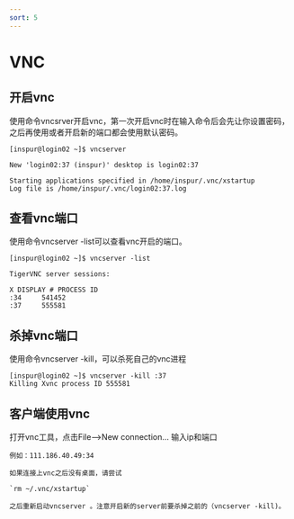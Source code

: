 ```yaml
---
sort: 5
---
```


# VNC

## 开启vnc

使用命令vncsrver开启vnc，第一次开启vnc时在输入命令后会先让你设置密码，之后再使用或者开启新的端口都会使用默认密码。

```
[inspur@login02 ~]$ vncserver

New 'login02:37 (inspur)' desktop is login02:37

Starting applications specified in /home/inspur/.vnc/xstartup
Log file is /home/inspur/.vnc/login02:37.log
```

## 查看vnc端口

使用命令vncserver -list可以查看vnc开启的端口。

```
[inspur@login02 ~]$ vncserver -list

TigerVNC server sessions:

X DISPLAY #	PROCESS ID
:34		541452
:37		555581
```

## 杀掉vnc端口

使用命令vncserver -kill，可以杀死自己的vnc进程

```
[inspur@login02 ~]$ vncserver -kill :37
Killing Xvnc process ID 555581
```

## 客户端使用vnc

打开vnc工具，点击File-->New connection... 输入ip和端口 

```
例如：111.186.40.49:34
```

```tip
如果连接上vnc之后没有桌面，请尝试

`rm ~/.vnc/xstartup`

之后重新启动vncserver 。注意开启新的server前要杀掉之前的（vncserver -kill)。
```

